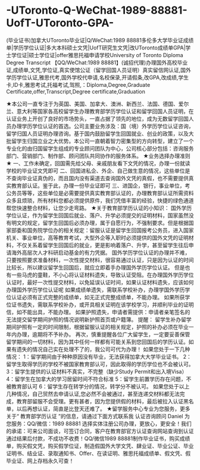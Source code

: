 # -UToronto-Q-WeChat-1989-88881-UofT-UToronto-GPA-
(毕业证书)加拿大UToronto毕业证|Q/WeChat:1989 88881多伦多大学毕业证成绩单|学历学位认证|多大本科硕士文凭|UofT研究生文凭|改UToronto成绩单GPA|学士学位证|硕士学位证|offer雅思托福申请学校University of Toronto Diploma Degree Transcript
【QQ/WeChat:1989 88881】(诚招代理)办理国外高校毕业证,成绩单,文凭,学位证,真实使馆公证（留学回国人员证明）真实留信网认证,国外学历学位认证,雅思代考,国外学校代申请,名校保录,开请假条,改GPA,改成绩,学生卡,ID卡,雅思考试,托福考试,驾照,：Diploma,Degree,Graduate Certificate,offer,Transcript,Degree certificate,Graduation

★本公司一直专注于为英国、美国、加拿大、澳洲、新西兰、法国、德国、爱尔兰、意大利等国家各高校留学生办理教育部学历学位认证和留学回国人员证明，在认证业务上开创了良好的市场势头，一直占据了领先的地位，成为无数留学回国人员办理学历学位认证的首选。公司主要业务涉及：国（境）外学历学位认证咨询，留学归国人员证明办理咨询。基于国内鼓励留学生回国就业、创业的政策，以及大批留学生归国立业之大优势。本公司一直朝着智力密集型的方向转型，建立了一个专业化的由归国留学生组成的专业顾问团队为中心，公司核心部分包括：咨询服务部门、营销部门、制作部、顾问团队共同协作的服务体系。
★业务选择办理准则★
一、工作未确定，回国需先给父母、亲戚朋友看下文凭的情况，办理一份就读学校的毕业证文凭即可
二、回国进私企、外企、自己做生意的情况，这些单位是不查询毕业证真伪的，而且国内没有渠道去查询国外文凭的真假，也不需要提供真实教育部认证。鉴于此，办理一份毕业证即可
三、进国企，银行，事业单位，考公务员等等，这些单位是必需要提供真实教育部认证的，办理教育部认证所需资料众多且烦琐，所有材料您都必须提供原件，我们凭借丰富的经验，快捷的绿色通道帮您快速整合材料，让您少走弯路。
★关于教育部学历认证的小知识：
国外学历学位认证，作为留学生回国后就业、落户、升学必须提交的证明材料，国家虽然没有明文的规定，留学生回国后必须办理，属于自愿行为，不强制要求。但是根据国家部委和国务院学位办的相关规定：留服认证是留学生回国报考公务员，进入国家机关、事业单位，高等教育考试，大型外企等入职时必须提供的国外文凭的证明材料，不仅关系着留学生回国后的就业，更是影响着落户、升学，甚至留学生往后申请海外高层次人才科研启动基金的有力凭据。
国外学历学位认证的办理并不难，只要按照要求准备材料，一次性提交材料，很容易通过认证，只是因为认证的时间比较长，所以建议留学生回国后，就应立即着手办理国外学历学位认证。
但是也有一些马虎的童鞋，不小心将认证材料遗失，导致认证受阻。在办理国外学历学位认证时，最好一次性提交材料，以免延误认证时间，如果认证材料遗失，应该如何办理国外学历学位认证呢
如果成绩单遗失，需联系学校补办，办理学国外学历学位认证必须有正式完整的成绩单，如无正式完整成绩单，不能办理。
如果所获学位证书遗失，需联系学校补办，或开具相关证明在该学校学习，并顺利毕业的证明信，如不能出具，不能办理。
如果护照遗失，申请者需提供：申请者亲笔签名的无法提交留学期间护照的情况说明新护照首页或户籍簿。
提醒：
留学生补办留学期间护照有一定的时间限制，根据留服认证的相关规定，护照的补办必须在毕业一年内办理，逾期将不予补办。
再次，慎重提醒各位广大留学生，一定要妥善保管留学期间的一切材料，因为其中任何一样都有可能关系到您回国后的学历认证。如果有遗失的情况自己实在处理不了的，我公司可代为办理！
如果您处于一下几种情况：
1：留学期间由于种种原因没有毕业，无法获得加拿大大学毕业证书。
2：留学生取得学历的学校不被国家教育部认可，因此取得的学历学位也不会被认可。
3：留学生提供的认证材料不真实，不完整（缺少Study Permit和出入境Visa）
4：留学生在加拿大的学习居留时间不符合标准
5：留学生前置学历存在问题，不被教育部认可
6：留学生存在转学分的情况，转学分不被认可。
如果您处于以上几种情况，自己贸然去申请认证,您必然不会被通过，甚至连递交材料都无法完成，教育部留服不会受理。更有甚者，因为您提供假的材料，最后被拉入认证黑名单，以后再想认证，简直是比登天还难了。
★留学服务中心专业为您服务，更多关于“ 教育部学历认证 ”的信息，请通过下面方式联系我
认证咨询顾问 Daniel 为您服务：QQ/微信：1989 88881
选择实体注册公司办理，更放心，更安全！我们的承诺：可来公司面谈，可签订合同，客户在教育部官方认证查询网站查询到认证通过结果后付款，不成功不收费！QQ/微信1989 88881制作毕业证书，购买成绩单，购买假文凭，购买假学位证，制造假国外大学文凭、肆业证、毕业公证、毕业证明书、结业证、录取通知书、Offer、在读证明、雅思托福成绩单、假文凭、假毕业证、网上存档永久可查！
